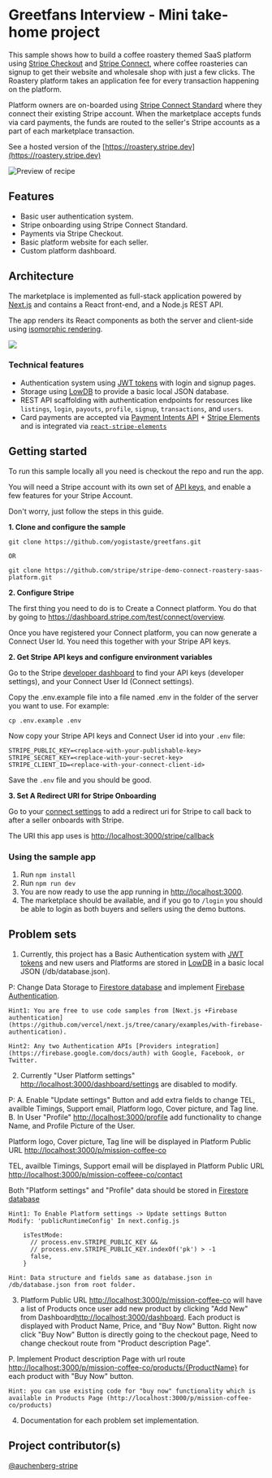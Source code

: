 # Greetfans Interview - Mini take-home project

This sample shows how to build a coffee roastery themed SaaS platform using [Stripe Checkout](http://stripe.com/checkout) and [Stripe Connect](https://stripe.com/connect), where coffee roasteries can signup to get their website and wholesale shop with just a few clicks. The Roastery platform takes an application fee for every transaction happening on the platform.

Platform owners are on-boarded using [Stripe Connect Standard](https://stripe.com/connect) where they connect their existing Stripe account. When the marketplace accepts funds via card payments, the funds are routed to the seller's Stripe accounts as a part of each marketplace transaction.

See a hosted version of the [https://roastery.stripe.dev](https://roastery.stripe.dev)

<img src="./demo.png" alt="Preview of recipe" align="center">

## Features

- Basic user authentication system.
- Stripe onboarding using Stripe Connect Standard.
- Payments via Stripe Checkout.
- Basic platform website for each seller.
- Custom platform dashboard.

## Architecture

The marketplace is implemented as full-stack application powered by [Next.js](https://nextjs.org/) and contains a React front-end, and a Node.js REST API.

The app renders its React components as both the server and client-side using [isomorphic rendering](https://matwrites.com/universal-react-apps-start-with-next-js/).

![](https://matwrites.com/wp-content/uploads/2017/06/Isomorphic-web-apps.png)

### Technical features

- Authentication system using [JWT tokens](https://jwt.io/) with login and signup pages.
- Storage using [LowDB](https://github.com/typicode/lowdb) to provide a basic local JSON database.
- REST API scaffolding with authentication endpoints for resources like `listings`, `login`, `payouts`, `profile`, `signup`, `transactions`, and `users`.
- Card payments are accepted via [Payment Intents API](https://stripe.com/docs/payments/payment-intents) + [Stripe Elements](https://stripe.com/payments/elements) and is integrated via [`react-stripe-elements`](https://github.com/stripe/react-stripe-elements)

## Getting started

To run this sample locally all you need is checkout the repo and run the app.

You will need a Stripe account with its own set of [API keys](https://stripe.com/docs/development#api-keys), and enable a few features for your Stripe Account.

Don't worry, just follow the steps in this guide.

**1. Clone and configure the sample**

```
git clone https://github.com/yogistaste/greetfans.git

OR

git clone https://github.com/stripe/stripe-demo-connect-roastery-saas-platform.git
```

**2. Configure Stripe**

The first thing you need to do is to Create a Connect platform. You do that by going to https://dashboard.stripe.com/test/connect/overview.

Once you have registered your Connect platform, you can now generate a Connect User Id. You need this together with your Stripe API keys.

**2. Get Stripe API keys and configure environment variables**

Go to the Stripe [developer dashboard](https://dashboard.stripe.com/apikeys) to find your API keys (developer settings), and your Connect User Id (Connect settings).

Copy the .env.example file into a file named .env in the folder of the server you want to use. For example:

```
cp .env.example .env
```

Now copy your Stripe API keys and Connect User id into your `.env` file:

```
STRIPE_PUBLIC_KEY=<replace-with-your-publishable-key>
STRIPE_SECRET_KEY=<replace-with-your-secret-key>
STRIPE_CLIENT_ID=<replace-with-your-connect-client-id>
```

Save the `.env` file and you should be good.

**3. Set A Redirect URI for Stripe Onboarding**

Go to your [connect settings](https://dashboard.stripe.com/settings/applications) to add a redirect uri for Stripe to call back to after a seller onboards with Stripe.

The URI this app uses is [http://localhost:3000/stripe/callback](http://localhost:3000/stripe/callback) 

### Using the sample app

1. Run `npm install`
1. Run `npm run dev`
1. You are now ready to use the app running in [http://localhost:3000](http://localhost:3000).
1. The marketplace should be available, and if you go to `/login` you should be able to login as both buyers and sellers using the demo buttons.

## Problem sets

1. Currently, this project has a Basic Authentication system with [JWT tokens](https://jwt.io/) and new users and Platforms are stored in [LowDB](https://github.com/typicode/lowdb) in a basic local JSON (/db/database.json).
 
P: Change Data Storage to [Firestore database](https://firebase.google.com/docs/firestore) and implement [Firebase Authentication](https://firebase.google.com/docs/auth).

```
Hint1: You are free to use code samples from [Next.js +Firebase authentication](https://github.com/vercel/next.js/tree/canary/examples/with-firebase-authentication).
 
Hint2: Any two Authentication APIs [Providers integration](https://firebase.google.com/docs/auth) with Google, Facebook, or Twitter.
```



2. Currently "User Platform settings" [http://localhost:3000/dashboard/settings](http://localhost:3000/dashboard/settings) are disabled to modify.
 
P: A. Enable "Update settings" Button and add extra fields to change TEL, availble Timings, Support email, Platform logo, Cover picture, and Tag line. 
   B. In User "Profile" [http://localhost:3000/profile](http://localhost:3000/profile) add functionality to change Name, and Profile Picture of the User.

Platform logo, Cover picture, Tag line will be displayed in Platform Public URL [http://localhost:3000/p/mission-coffee-co](http://localhost:3000/p/mission-coffee-co)

TEL, availble Timings, Support email will be displayed in Platform Public URL [http://localhost:3000/p/mission-coffeee-co/contact](http://localhost:3000/p/mission-coffeee-co/contact)

Both "Platform settings" and "Profile" data should be stored in [Firestore database](https://firebase.google.com/docs/firestore)
 
```
Hint1: To Enable Platform settings -> Update settings Button
Modify: 'publicRuntimeConfig' In next.config.js 

    isTestMode:
      // process.env.STRIPE_PUBLIC_KEY &&
      // process.env.STRIPE_PUBLIC_KEY.indexOf('pk') > -1
      false,
    }

Hint: Data structure and fields same as database.json in /db/database.json from root folder.
```



3. Platform Public URL [http://localhost:3000/p/mission-coffee-co](http://localhost:3000/p/mission-coffee-co) will have a list of Products once user add new product by clicking "Add New" from Dashboard[http://localhost:3000/dashboard](http://localhost:3000/dashboard). Each product is displayed with Product Name, Price, and "Buy Now" Button. Right now click "Buy Now" Button is directly going to the checkout page, Need to change checkout route from "Product description Page".
 
P. Implement Product description Page with url route [http://localhost:3000/p/mission-coffee-co/products/{ProductName}](http://localhost:3000/p/mission-coffee-co/products/{ProductName}) for each product with "Buy Now" button.
 
```
Hint: you can use existing code for "buy now" functionality which is available in Products Page (http://localhost:3000/p/mission-coffee-co/products)
```



4. Documentation for each problem set implementation.


## Project contributor(s)

[@auchenberg-stripe](https://twitter.com/auchenberg)
